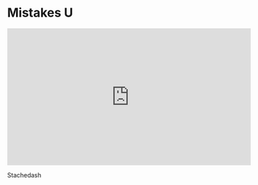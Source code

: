 <!DOCTYPE html>
<html>

<body>

<h1>Mistakes U</h1>

<iframe width="560" height="315" src="https://www.youtube.com/embed/w0xL-0lwNUs" frameborder="0" allowfullscreen></iframe>

<a ref="https://github.com/reedjohnston/reedjohnston.github.io/blob/master/Stachedash.html">Stachedash</a>

</body>
</html>

